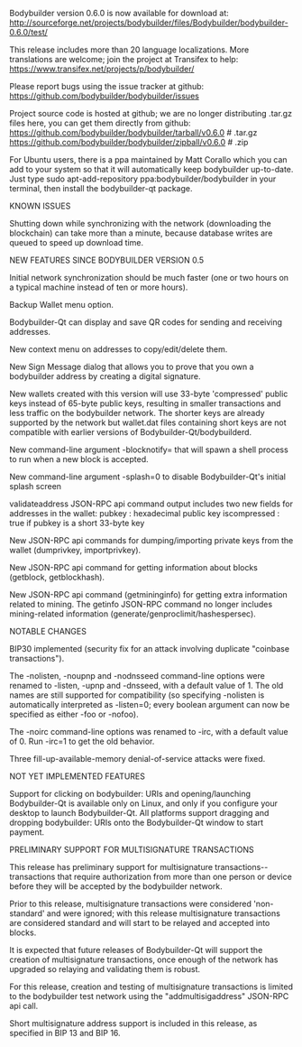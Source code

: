 Bodybuilder version 0.6.0 is now available for download at:
http://sourceforge.net/projects/bodybuilder/files/Bodybuilder/bodybuilder-0.6.0/test/

This release includes more than 20 language localizations.
More translations are welcome; join the
project at Transifex to help:
https://www.transifex.net/projects/p/bodybuilder/

Please report bugs using the issue tracker at github:
https://github.com/bodybuilder/bodybuilder/issues

Project source code is hosted at github; we are no longer
distributing .tar.gz files here, you can get them
directly from github:
https://github.com/bodybuilder/bodybuilder/tarball/v0.6.0  # .tar.gz
https://github.com/bodybuilder/bodybuilder/zipball/v0.6.0  # .zip

For Ubuntu users, there is a ppa maintained by Matt Corallo which
you can add to your system so that it will automatically keep
bodybuilder up-to-date.  Just type
sudo apt-add-repository ppa:bodybuilder/bodybuilder
in your terminal, then install the bodybuilder-qt package.


KNOWN ISSUES

Shutting down while synchronizing with the network
(downloading the blockchain) can take more than a minute,
because database writes are queued to speed up download
time.


NEW FEATURES SINCE BODYBUILDER VERSION 0.5

Initial network synchronization should be much faster
(one or two hours on a typical machine instead of ten or more
hours).

Backup Wallet menu option.

Bodybuilder-Qt can display and save QR codes for sending
and receiving addresses.

New context menu on addresses to copy/edit/delete them.

New Sign Message dialog that allows you to prove that you
own a bodybuilder address by creating a digital
signature.

New wallets created with this version will
use 33-byte 'compressed' public keys instead of
65-byte public keys, resulting in smaller
transactions and less traffic on the bodybuilder
network. The shorter keys are already supported
by the network but wallet.dat files containing
short keys are not compatible with earlier
versions of Bodybuilder-Qt/bodybuilderd.

New command-line argument -blocknotify=<command>
that will spawn a shell process to run <command> 
when a new block is accepted.

New command-line argument -splash=0 to disable
Bodybuilder-Qt's initial splash screen

validateaddress JSON-RPC api command output includes
two new fields for addresses in the wallet:
pubkey : hexadecimal public key
iscompressed : true if pubkey is a short 33-byte key

New JSON-RPC api commands for dumping/importing
private keys from the wallet (dumprivkey, importprivkey).

New JSON-RPC api command for getting information about
blocks (getblock, getblockhash).

New JSON-RPC api command (getmininginfo) for getting
extra information related to mining. The getinfo
JSON-RPC command no longer includes mining-related
information (generate/genproclimit/hashespersec).



NOTABLE CHANGES

BIP30 implemented (security fix for an attack involving
duplicate "coinbase transactions").

The -nolisten, -noupnp and -nodnsseed command-line
options were renamed to -listen, -upnp and -dnsseed,
with a default value of 1. The old names are still
supported for compatibility (so specifying -nolisten
is automatically interpreted as -listen=0; every
boolean argument can now be specified as either
-foo or -nofoo).

The -noirc command-line options was renamed to
-irc, with a default value of 0. Run -irc=1 to
get the old behavior.

Three fill-up-available-memory denial-of-service
attacks were fixed.


NOT YET IMPLEMENTED FEATURES

Support for clicking on bodybuilder: URIs and
opening/launching Bodybuilder-Qt is available only on Linux,
and only if you configure your desktop to launch
Bodybuilder-Qt. All platforms support dragging and dropping
bodybuilder: URIs onto the Bodybuilder-Qt window to start
payment.


PRELIMINARY SUPPORT FOR MULTISIGNATURE TRANSACTIONS

This release has preliminary support for multisignature
transactions-- transactions that require authorization
from more than one person or device before they
will be accepted by the bodybuilder network.

Prior to this release, multisignature transactions
were considered 'non-standard' and were ignored;
with this release multisignature transactions are
considered standard and will start to be relayed
and accepted into blocks.

It is expected that future releases of Bodybuilder-Qt
will support the creation of multisignature transactions,
once enough of the network has upgraded so relaying
and validating them is robust.

For this release, creation and testing of multisignature
transactions is limited to the bodybuilder test network using
the "addmultisigaddress" JSON-RPC api call.

Short multisignature address support is included in this
release, as specified in BIP 13 and BIP 16.
